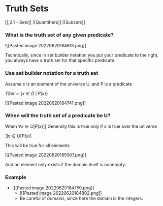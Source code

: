 # Truth Sets

[[;2.1 - Sets]]
[[Quantifiers]]
[[Subsets]]

### What is the truth set of any given predicate? 

![[Pasted image 20220620184613.png]]

Technically, since in set builder notation you put your predicate to the right, you always have a truth set for that specific predicate. 


### Use set builder notation for a truth set 

Assume x is an element of the universe U, and P is a predicate

$TSet = \{x \in D \; | \; P(x)\}$

![[Pasted image 20220620184741.png]]



### When will the truth set of a predicate be U? 

When $\forall x \in U[P(x)]]$
Generally this is true only if x is true over the universe

$\exists x \in U [P(x)]$

This will be true for all elements 


![[Pasted image 20220620185007.png]]

And an element only exists if the domain itself is nonempty. 

### Example

- ![[Pasted image 20220620184759.png]]
	- ![[Pasted image 20220620184802.png]]
	- Be careful of domains, since here the domain is the integers. 